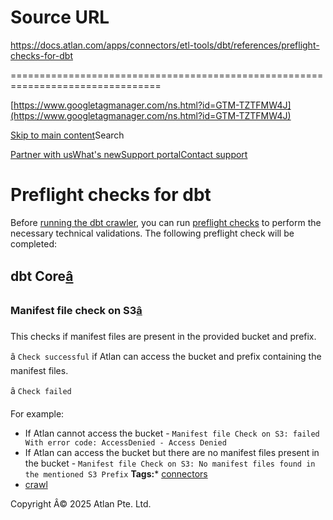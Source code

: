# Source URL
https://docs.atlan.com/apps/connectors/etl-tools/dbt/references/preflight-checks-for-dbt

================================================================================

<!--
canonical: https://docs.atlan.com/apps/connectors/etl-tools/dbt/references/preflight-checks-for-dbt
link-alternate: https://docs.atlan.com/apps/connectors/etl-tools/dbt/references/preflight-checks-for-dbt
meta-description: This checks if manifest files are present in the provided bucket and prefix.
meta-docsearch:docusaurus_tag: docs-default-current
meta-docsearch:language: en
meta-docsearch:version: current
meta-docusaurus_locale: en
meta-docusaurus_tag: docs-default-current
meta-docusaurus_version: current
meta-generator: Docusaurus v3.8.1
meta-og-description: This checks if manifest files are present in the provided bucket and prefix.
meta-og-locale: en
meta-og-title: Preflight checks for dbt | Atlan Documentation
meta-og-url: https://docs.atlan.com/apps/connectors/etl-tools/dbt/references/preflight-checks-for-dbt
meta-twitter:card: summary_large_image
meta-viewport: width=device-width,initial-scale=1
title: Preflight checks for dbt | Atlan Documentation
-->

[https://www.googletagmanager.com/ns.html?id=GTM-TZTFMW4J](https://www.googletagmanager.com/ns.html?id=GTM-TZTFMW4J)

[Skip to main content](#__docusaurus_skipToContent_fallback)Search

[Partner with us](https://docs.google.com/forms/d/e/1FAIpQLScuAIhCm2GS7YFstrOjawbP8J7PUmOynQo7wI2yGCcCyEcVSw/viewform)[What's new](https://shipped.atlan.com/)[Support portal](https://atlan.zendesk.com/auth/v2/login/signin?return_to=https%3A%2F%2Fatlan.zendesk.com%2Fhc%2Fen-us&theme=hc&locale=en-us&brand_id=1900000425113&auth_origin=1900000425113%2Cfalse%2Ctrue)[Contact support](/support/submit-request)

Preflight checks for dbt
========================

Before [running the dbt crawler](/apps/connectors/etl-tools/dbt/how-tos/crawl-dbt), you can run [preflight checks](/product/connections/concepts/what-are-preflight-checks) to perform the necessary technical validations. The following preflight check will be completed:

dbt Core[â](#dbt-core "Direct link to dbt Core")
--------------------------------------------------

### Manifest file check on S3[â](#manifest-file-check-on-s3 "Direct link to Manifest file check on S3")

This checks if manifest files are present in the provided bucket and prefix.

â `Check successful` if Atlan can access the bucket and prefix containing the manifest files.

â `Check failed`

For example:

* If Atlan cannot access the bucket \- `Manifest file Check on S3: failed With error code: AccessDenied - Access Denied`
* If Atlan can access the bucket but there are no manifest files present in the bucket \- `Manifest file Check on S3: No manifest files found in the mentioned S3 Prefix`
**Tags:*** [connectors](/tags/connectors)
* [crawl](/tags/crawl)

Copyright Â© 2025 Atlan Pte. Ltd.

